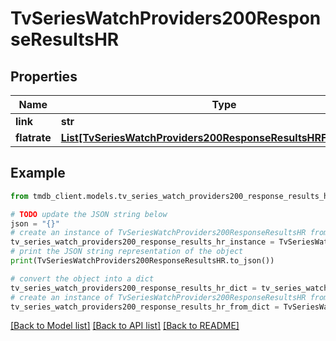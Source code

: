 # TvSeriesWatchProviders200ResponseResultsHR


## Properties

Name | Type | Description | Notes
------------ | ------------- | ------------- | -------------
**link** | **str** |  | [optional] 
**flatrate** | [**List[TvSeriesWatchProviders200ResponseResultsHRFlatrateInner]**](TvSeriesWatchProviders200ResponseResultsHRFlatrateInner.md) |  | [optional] 

## Example

```python
from tmdb_client.models.tv_series_watch_providers200_response_results_hr import TvSeriesWatchProviders200ResponseResultsHR

# TODO update the JSON string below
json = "{}"
# create an instance of TvSeriesWatchProviders200ResponseResultsHR from a JSON string
tv_series_watch_providers200_response_results_hr_instance = TvSeriesWatchProviders200ResponseResultsHR.from_json(json)
# print the JSON string representation of the object
print(TvSeriesWatchProviders200ResponseResultsHR.to_json())

# convert the object into a dict
tv_series_watch_providers200_response_results_hr_dict = tv_series_watch_providers200_response_results_hr_instance.to_dict()
# create an instance of TvSeriesWatchProviders200ResponseResultsHR from a dict
tv_series_watch_providers200_response_results_hr_from_dict = TvSeriesWatchProviders200ResponseResultsHR.from_dict(tv_series_watch_providers200_response_results_hr_dict)
```
[[Back to Model list]](../README.md#documentation-for-models) [[Back to API list]](../README.md#documentation-for-api-endpoints) [[Back to README]](../README.md)


